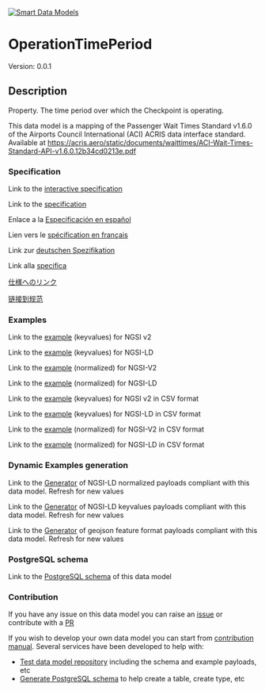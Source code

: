 [![Smart Data Models](https://smartdatamodels.org/wp-content/uploads/2022/01/SmartDataModels_logo.png "Logo")](https://smartdatamodels.org)
# OperationTimePeriod
Version: 0.0.1

## Description 

Property. The time period over which the Checkpoint is operating.

This data model is a mapping of the Passenger Wait Times Standard v1.6.0 of the Airports Council International (ACI) ACRIS data interface standard. Available at https://acris.aero/static/documents/waittimes/ACI-Wait-Times-Standard-API-v1.6.0.12b34cd0213e.pdf
### Specification

Link to the [interactive specification](https://swagger.lab.fiware.org/?url=https://smart-data-models.github.io/dataModel.ACRIS/OperationTimePeriod/swagger.yaml)

Link to the [specification](https://github.com/smart-data-models/dataModel.ACRIS/blob/master/OperationTimePeriod/doc/spec.md)

Enlace a la [Especificación en español](https://github.com/smart-data-models/dataModel.ACRIS/blob/master/OperationTimePeriod/doc/spec_ES.md)

Lien vers le [spécification en français](https://github.com/smart-data-models/dataModel.ACRIS/blob/master/OperationTimePeriod/doc/spec_FR.md)

Link zur [deutschen Spezifikation](https://github.com/smart-data-models/dataModel.ACRIS/blob/master/OperationTimePeriod/doc/spec_DE.md)

Link alla [specifica](https://github.com/smart-data-models/dataModel.ACRIS/blob/master/OperationTimePeriod/doc/spec_IT.md)

[仕様へのリンク](https://github.com/smart-data-models/dataModel.ACRIS/blob/master/OperationTimePeriod/doc/spec_JA.md)

[链接到规范](https://github.com/smart-data-models/dataModel.ACRIS/blob/master/OperationTimePeriod/doc/spec_ZH.md)
### Examples

Link to the [example](https://smart-data-models.github.io/dataModel.ACRIS/OperationTimePeriod/examples/example.json) (keyvalues) for NGSI v2

Link to the [example](https://smart-data-models.github.io/dataModel.ACRIS/OperationTimePeriod/examples/example.jsonld) (keyvalues) for NGSI-LD

Link to the [example](https://smart-data-models.github.io/dataModel.ACRIS/OperationTimePeriod/examples/example-normalized.json) (normalized) for NGSI-V2

Link to the [example](https://smart-data-models.github.io/dataModel.ACRIS/OperationTimePeriod/examples/example-normalized.jsonld) (normalized) for NGSI-LD

Link to the [example](https://github.com/smart-data-models/dataModel.ACRIS/blob/master/OperationTimePeriod/examples/example.json.csv) (keyvalues) for NGSI v2 in CSV format

Link to the [example](https://github.com/smart-data-models/dataModel.ACRIS/blob/master/OperationTimePeriod/examples/example.jsonld.csv) (keyvalues) for NGSI-LD in CSV format

Link to the [example](https://github.com/smart-data-models/dataModel.ACRIS/blob/master/OperationTimePeriod/examples/example-normalized.json.csv) (normalized) for NGSI-V2 in CSV format

Link to the [example](https://github.com/smart-data-models/dataModel.ACRIS/blob/master/OperationTimePeriod/examples/example-normalized.jsonld.csv) (normalized) for NGSI-LD in CSV format
### Dynamic Examples generation

Link to the [Generator](https://smartdatamodels.org/extra/ngsi-ld_generator.php?schemaUrl=https://raw.githubusercontent.com/smart-data-models/dataModel.ACRIS/master/OperationTimePeriod/schema.json&email=info@smartdatamodels.org) of NGSI-LD normalized payloads compliant with this data model. Refresh for new values

Link to the [Generator](https://smartdatamodels.org/extra/ngsi-ld_generator_keyvalues.php?schemaUrl=https://raw.githubusercontent.com/smart-data-models/dataModel.ACRIS/master/OperationTimePeriod/schema.json&email=info@smartdatamodels.org) of NGSI-LD keyvalues payloads compliant with this data model. Refresh for new values

Link to the [Generator](https://smartdatamodels.org/extra/geojson_features_generator.php?schemaUrl=https://raw.githubusercontent.com/smart-data-models/dataModel.ACRIS/master/OperationTimePeriod/schema.json&email=info@smartdatamodels.org) of geojson feature format payloads compliant with this data model. Refresh for new values
### PostgreSQL schema

Link to the [PostgreSQL schema](https://github.com/smart-data-models/dataModel.ACRIS/blob/master/OperationTimePeriod/schema.sql) of this data model
### Contribution

 If you have any issue on this data model you can raise an [issue](https://github.com/smart-data-models/dataModel.ACRIS/issues)  or contribute with a [PR](https://github.com/smart-data-models/dataModel.ACRIS/pulls)

 If you wish to develop your own data model you can start from [contribution manual](https://bit.ly/contribution_manual). Several services have been developed to help with: 
 - [Test data model repository](https://smartdatamodels.org/index.php/data-models-contribution-api/) including the schema and example payloads, etc
 - [Generate PostgreSQL schema](https://smartdatamodels.org/index.php/sql-service/) to help create a table, create type, etc